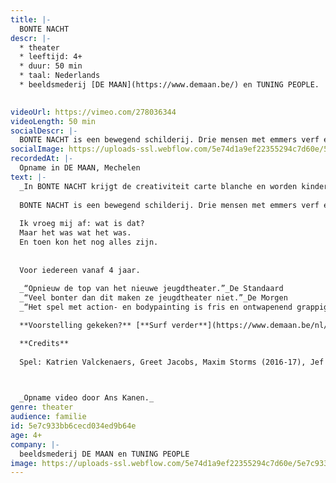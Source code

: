 ```yaml
---
title: |-
  BONTE NACHT
descr: |-
  * theater
  * leeftijd: 4+
  * duur: 50 min
  * taal: Nederlands
  * beeldsmederij [DE MAAN](https://www.demaan.be/) en TUNING PEOPLE.

  ‍
videoUrl: https://vimeo.com/278036344
videoLength: 50 min
socialDescr: |-
  BONTE NACHT is een bewegend schilderij. Drie mensen met emmers verf en gebricoleerde schilderobjecten bekladden hun omgeving en zichzelf. Ze belanden in een kleurrijke droom waarin ze transformeren tot extravagante figuren met gekleurde gezichten en veelbenige wezens. Ze glibberen van het ene schilderachtige tafereel naar het andere.
socialImage: https://uploads-ssl.webflow.com/5e74d1a9ef22355294c7d60e/5e7c9335623426a5289ae209_BONTE%20NACHT_Diego%20Franssens.jpg
recordedAt: |-
  Opname in DE MAAN, Mechelen
text: |-
  _In BONTE NACHT krijgt de creativiteit carte blanche en worden kinderdromen reëel. Vlekken worden tot kunst verheven en smossen is een weldaad._
  
  BONTE NACHT is een bewegend schilderij. Drie mensen met emmers verf en gebricoleerde schilderobjecten bekladden hun omgeving en zichzelf. Ze belanden in een kleurrijke droom waarin ze transformeren tot extravagante figuren met gekleurde gezichten en veelbenige wezens. Ze glibberen van het ene schilderachtige tafereel naar het andere.
  
  Ik vroeg mij af: wat is dat?
  Maar het was wat het was.
  En toen kon het nog alles zijn.
  
  
  Voor iedereen vanaf 4 jaar.
  
  _“Opnieuw de top van het nieuwe jeugdtheater.”_De Standaard
  _“Veel bonter dan dit maken ze jeugdtheater niet.”_De Morgen
  _“Het spel met action- en bodypainting is fris en ontwapenend grappig_.” De Bond

  **Voorstelling gekeken?** [**Surf verder**](https://www.demaan.be/nl/bonte-nacht-atelier) **voor nog meer plezier met het inspiratieplatform van beeldsmederij DEMAAN en creëer thuis je eigen fascinerend VERFATELIER!**

  ‍**Credits**
  
  Spel: Katrien Valckenaers, Greet Jacobs, Maxim Storms (2016-17), Jef Van gestel (2017-18) I Regie & choreografie: Jef Van gestel, Karolien Verlinden I Geluidsontwerp: Wannes Deneer I Maskers & objecten: Paul Contryn I Lichtontwerp & techniek: Stéphane Vloebergh I Kostuumontwerp: Maartje van Bourgognie I Stage dramaturgie: Julie Behaegel I Productieleiding: Fée Roels, Britt De Jonghe I Productie: Tuning People en Beeldsmederij DE MAAN I Met dank aan: Randi De Vlieghe, Stef De Paepe & Linde Carrijn

  ‍

  _Opname video door Ans Kanen._
genre: theater
audience: familie
id: 5e7c933bb6cecd034ed9b64e
age: 4+
company: |-
  beeldsmederij DE MAAN en TUNING PEOPLE
image: https://uploads-ssl.webflow.com/5e74d1a9ef22355294c7d60e/5e7c9335623426a5289ae209_BONTE%20NACHT_Diego%20Franssens.jpg
---
```

